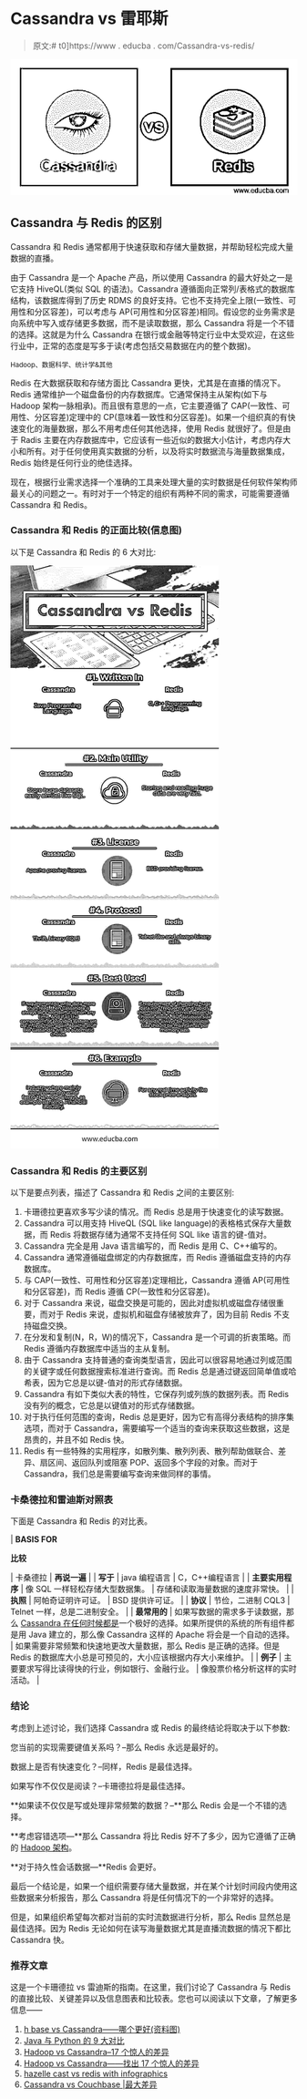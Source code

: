 # Cassandra vs 雷耶斯

> 原文:# t0]https://www . educba . com/Cassandra-vs-redis/

![Cassandra vs Redis](img/4ecb55ec7364caf623e66951dc714c55.png)



## Cassandra 与 Redis 的区别

Cassandra 和 Redis 通常都用于快速获取和存储大量数据，并帮助轻松完成大量数据的直播。

由于 Cassandra 是一个 Apache 产品，所以使用 Cassandra 的最大好处之一是它支持 HiveQL(类似 SQL 的语法)。Cassandra 遵循面向正常列/表格式的数据库结构，该数据库得到了历史 RDMS 的良好支持。它也不支持完全上限(一致性、可用性和分区容差)，可以考虑与 AP(可用性和分区容差)相同。假设您的业务需求是向系统中写入或存储更多数据，而不是读取数据，那么 Cassandra 将是一个不错的选择。这就是为什么 Cassandra 在银行或金融等特定行业中太受欢迎，在这些行业中，正常的态度是写多于读(考虑包括交易数据在内的整个数据)。

<small>Hadoop、数据科学、统计学&其他</small>

Redis 在大数据获取和存储方面比 Cassandra 更快，尤其是在直播的情况下。Redis 通常维护一个磁盘备份的内存数据库。它通常保持主从架构(如下与 Hadoop 架构一脉相承)。而且很有意思的一点，它主要遵循了 CAP(一致性、可用性、分区容差)定理中的 CP(意味着一致性和分区容差)。如果一个组织真的有快速变化的海量数据，那么不用考虑任何其他选择，使用 Redis 就很好了。但是由于 Radis 主要在内存数据库中，它应该有一些近似的数据大小估计，考虑内存大小和所有。对于任何使用真实数据的分析，以及将实时数据流与海量数据集成，Redis 始终是任何行业的绝佳选择。

现在，根据行业需求选择一个准确的工具来处理大量的实时数据是任何软件架构师最关心的问题之一。有时对于一个特定的组织有两种不同的需求，可能需要遵循 Cassandra 和 Redis。

### Cassandra 和 Redis 的正面比较(信息图)

以下是 Cassandra 和 Redis 的 6 大对比:

![Cassandra vs Redis](img/076276909d6cfbab95d9dab126012258.png)



### Cassandra 和 Redis 的主要区别

以下是要点列表，描述了 Cassandra 和 Redis 之间的主要区别:

1.  卡珊德拉更喜欢多写少读的情况。而 Redis 总是用于快速变化的读写数据。
2.  Cassandra 可以用支持 HiveQL (SQL like language)的表格格式保存大量数据，而 Redis 将数据存储为通常不支持任何 SQL like 语言的键-值对。
3.  Cassandra 完全是用 Java 语言编写的，而 Redis 是用 C、C++编写的。
4.  Cassandra 通常遵循磁盘绑定的内存数据库，而 Redis 遵循磁盘支持的内存数据库。
5.  与 CAP(一致性、可用性和分区容差)定理相比，Cassandra 遵循 AP(可用性和分区容差)，而 Redis 遵循 CP(一致性和分区容差)。
6.  对于 Cassandra 来说，磁盘交换是可能的，因此对虚拟机或磁盘存储很重要，而对于 Redis 来说，虚拟机和磁盘存储被放弃了，因为目前 Redis 不支持磁盘交换。
7.  在分发和复制(N，R，W)的情况下，Cassandra 是一个可调的折衷策略。而 Redis 遵循内存数据库中适当的主从复制。
8.  由于 Cassandra 支持普通的查询类型语言，因此可以很容易地通过列或范围的关键字或任何数据搜索标准进行查询。而 Redis 总是通过键返回简单值或哈希表，因为它总是以键-值对的形式存储数据。
9.  Cassandra 有如下类似大表的特性，它保存列或列族的数据列表。而 Redis 没有列的概念，它总是以键值对的形式存储数据。
10.  对于执行任何范围的查询，Redis 总是更好，因为它有高得分表结构的排序集选项，而对于 Cassandra，需要编写一个适当的查询来获取这些数据，这是昂贵的，并且不如 Redis 快。
11.  Redis 有一些特殊的实用程序，如散列集、散列列表、散列帮助做联合、差异、扇区间、返回队列或阻塞 POP、返回多个字段的对象。而对于 Cassandra，我们总是需要编写查询来做同样的事情。

### 卡桑德拉和雷迪斯对照表

下面是 Cassandra 和 Redis 的对比表。

| **BASIS FOR**

**比较**

 | 卡桑德拉 | **再说一遍** |
| **写于** | java 编程语言 | C，C++编程语言 |
| **主要实用程序** | 像 SQL 一样轻松存储大型数据集。 | 存储和读取海量数据的速度非常快。 |
| **执照** | 阿帕奇证明许可证。 | BSD 提供许可证。 |
| **协议** | 节俭，二进制 CQL3 | Telnet 一样，总是二进制安全。 |
| **最常用的** | 如果写数据的需求多于读数据，那么 [Cassandra 在任何时候都是](https://www.educba.com/cassandra-architecture/)一个极好的选择。如果所提供的系统的所有组件都是用 Java 建立的，那么像 Cassandra 这样的 Apache 将会是一个自动的选择。 | 如果需要非常频繁和快速地更改大量数据，那么 Redis 是正确的选择。但是 Redis 的数据库大小总是可预见的，大小应该根据内存大小来维护。 |
| **例子** | 主要要求写得比读得快的行业，例如银行、金融行业。 | 像股票价格分析这样的实时活动。 |

### 结论

考虑到上述讨论，我们选择 Cassandra 或 Redis 的最终结论将取决于以下参数:

您当前的实现需要键值关系吗？–那么 Redis 永远是最好的。

数据上是否有快速变化？–同样，Redis 是最佳选择。

如果写作不仅仅是阅读？–卡珊德拉将是最佳选择。

**如果读不仅仅是写或处理非常频繁的数据？–**那么 Redis 会是一个不错的选择。

**考虑容错选项—**那么 Cassandra 将比 Redis 好不了多少，因为它遵循了正确的 [Hadoop 架构](https://www.educba.com/hadoop-architecture/)。

**对于持久性会话数据—**Redis 会更好。

最后一个结论是，如果一个组织需要存储大量数据，并在某个计划时间段内使用这些数据来分析报告，那么 Cassandra 将是任何情况下的一个非常好的选择。

但是，如果组织希望每次都对当前的实时流数据进行分析，那么 Redis 显然总是最佳选择。因为 Redis 无论如何在读写海量数据尤其是直播流数据的情况下都比 Cassandra 快。

### 推荐文章

这是一个卡珊德拉 vs 雷迪斯的指南。在这里，我们讨论了 Cassandra 与 Redis 的直接比较、关键差异以及信息图表和比较表。您也可以阅读以下文章，了解更多信息——

1.  [h base vs Cassandra——哪个更好(资料图)](https://www.educba.com/hbase-vs-cassandra/)
2.  [Java 与 Python 的 9 大对比](https://www.educba.com/java-vs-python/)
3.  [Hadoop vs Cassandra–17 个惊人的差异](https://www.educba.com/hadoop-vs-cassandra/)
4.  [Hadoop vs Cassandra——找出 17 个惊人的差异](https://www.educba.com/hadoop-vs-cassandra/)
5.  [hazelle cast vs redis with infographics](https://www.educba.com/hazelcast-vs-redis/)
6.  [Cassandra vs Couchbase |最大差异](https://www.educba.com/cassandra-vs-couchbase/)





